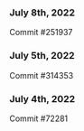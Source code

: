 ### July 8th, 2022

Commit #251937

### July 5th, 2022

Commit #314353


### July 4th, 2022

Commit #72281
